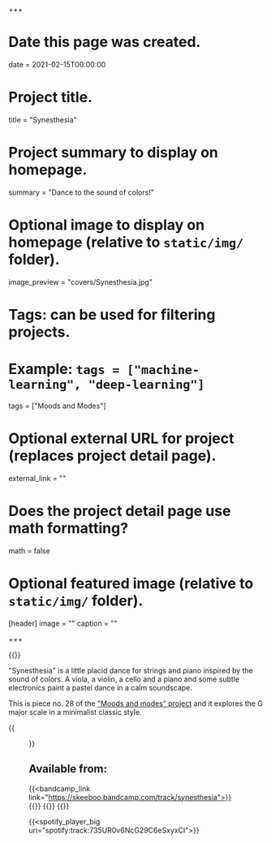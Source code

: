 +++
# Date this page was created.
date = 2021-02-15T00:00:00

# Project title.
title = "Synesthesia"

# Project summary to display on homepage.
summary = "Dance to the sound of colors!"

# Optional image to display on homepage (relative to `static/img/` folder).
image_preview = "covers/Synesthesia.jpg"

# Tags: can be used for filtering projects.
# Example: `tags = ["machine-learning", "deep-learning"]`
tags = ["Moods and Modes"]

# Optional external URL for project (replaces project detail page).
external_link = ""

# Does the project detail page use math formatting?
math = false

# Optional featured image (relative to `static/img/` folder).
[header]
image = ""
caption = ""

+++

{{<bandcamp title="Synesthesia" track="180243059" link="https://skeeboo.bandcamp.com/track/synesthesia">}}

"Synesthesia" is a little placid dance for strings and piano inspired by the sound of colors.
A viola, a violin, a cello and a piano and some subtle electronics paint a pastel dance in a calm soundscape.

This is piece no. 28 of the ["Moods and modes" project](/post/moods_and_modes) and it explores the G major scale in a minimalist classic style.

{{<figure src="/img/covers/Synesthesia.jpg" width="320" link="https://distrokid.com/hyperfollow/skeeboo/synesthesia" target="_blank">}}

## Available from:

{{<bandcamp_link link="https://skeeboo.bandcamp.com/track/synesthesia">}}
{{<spotify link="https://open.spotify.com/track/735UR0v6NcG29C6eSxyxCl">}}
{{<itunes link="https://music.apple.com/us/album/synesthesia-single/1553612284">}}
{{<globe link="https://song.link/qm3rjw7bfrgpb">}}

{{<spotify_player_big uri="spotify:track:735UR0v6NcG29C6eSxyxCl">}}
